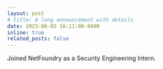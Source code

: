 ```yaml
---
layout: post
# title: A long announcement with details
date: 2023-06-05 16:11:00-0400
inline: true
related_posts: false
---
```


Joined NetFoundry as a Security Engineering Intern.